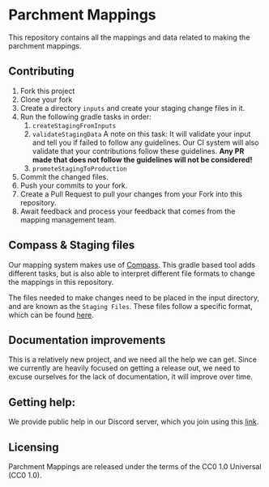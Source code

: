 Parchment Mappings
==================
This repository contains all the mappings and data related to making the parchment mappings.

## Contributing
1) Fork this project
2) Clone your fork
3) Create a directory `inputs` and create your staging change files in it.
4) Run the following gradle tasks in order:
   1) `createStagingFromInputs`
   2) `validateStagingData`
      A note on this task: It will validate your input and tell you if failed to follow any guidelines.
      Our CI system will also validate that your contributions follow these guidelines. **Any PR made that does not follow the guidelines will not be considered!**
   3) `promoteStagingToProduction`
5) Commit the changed files.
6) Push your commits to your fork.
7) Create a Pull Request to pull your changes from your Fork into this repository.
8) Await feedback and process your feedback that comes from the mapping management team.

## Compass & Staging files
Our mapping system makes use of [Compass](https://github.com/ParchmentMC/Compass).
This gradle based tool adds different tasks, but is also able to interpret different file formats to change the mappings in this repository.

The files needed to make changes need to be placed in the input directory, and are known as the `Staging Files`.
These files follow a specific format, which can be found [here](https://github.com/ParchmentMC/Compass/wiki/Simple-Input-Files).

## Documentation improvements
This is a relatively new project, and we need all the help we can get.
Since we currently are heavily focused on getting a release out, we need to excuse ourselves for the lack of documentation, it will improve over time.

## Getting help:
We provide public help in our Discord server, which you join using this [link](https://discord.gg/RDXVAV9h6F).

## Licensing
Parchment Mappings are released under the terms of the CC0 1.0 Universal (CC0 1.0). 